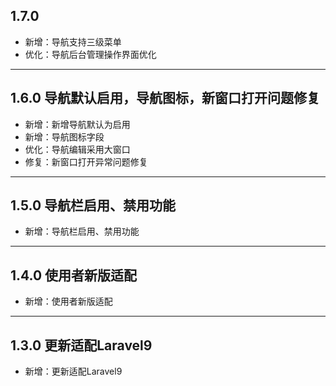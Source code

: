## 1.7.0

- 新增：导航支持三级菜单
- 优化：导航后台管理操作界面优化

---

## 1.6.0 导航默认启用，导航图标，新窗口打开问题修复

- 新增：新增导航默认为启用
- 新增：导航图标字段
- 优化：导航编辑采用大窗口
- 修复：新窗口打开异常问题修复

---

## 1.5.0 导航栏启用、禁用功能

- 新增：导航栏启用、禁用功能

---

## 1.4.0 使用者新版适配

- 新增：使用者新版适配

---

## 1.3.0 更新适配Laravel9

- 新增：更新适配Laravel9
